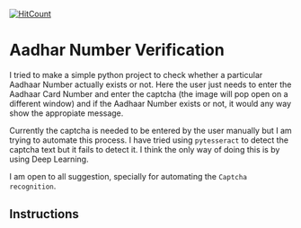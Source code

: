 [![HitCount](http://hits.dwyl.io/debdutgoswami/aadhaar-verification.svg)](http://hits.dwyl.io/debdutgoswami/aadhaar-verification)

# Aadhar Number Verification

I tried to make a simple python project to check whether a particular Aadhaar Number actually exists or not. Here the user just needs to enter the Aadhaar Card Number and enter the captcha (the image will pop open on a different window) and if the Aadhaar Number exists or not, it would any way show the appropiate message.

Currently the captcha is needed to be entered by the user manually but I am trying to automate this process. I have tried using ```pytesseract``` to detect the captcha text but it fails to detect it. I think the only way of doing this is by using Deep Learning.

I am open to all suggestion, specially for automating the ```Captcha recognition```.

## Instructions

